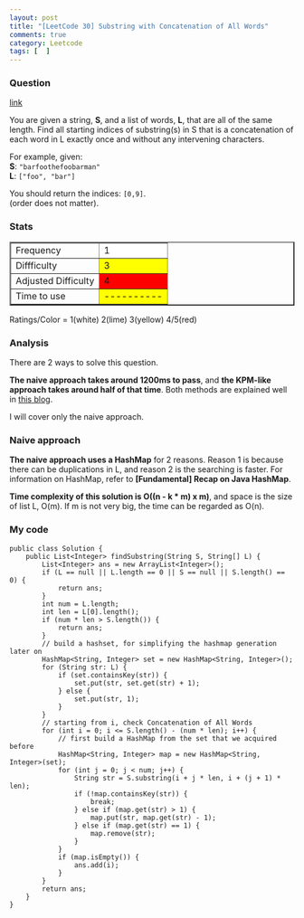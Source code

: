 ```yaml
---
layout: post
title: "[LeetCode 30] Substring with Concatenation of All Words"
comments: true
category: Leetcode
tags: [  ]
---
```


### Question 

[link](http://oj.leetcode.com/problems/substring-with-concatenation-of-all-words/)

<div class="question-content">
            <p></p><p>
You are given a string, <b>S</b>, and a list of words, <b>L</b>, that are all of the same length. Find all starting indices of substring(s) in S that is a concatenation of each word in L exactly once and without any intervening characters.
</p>

<p>
For example, given:<br>
<b>S</b>: <code>"barfoothefoobarman"</code><br>
<b>L</b>: <code>["foo", "bar"]</code>
</p>

<p>
You should return the indices: <code>[0,9]</code>.<br>
(order does not matter).
</p><p></p>
          </div>

### Stats

<table border="2">
	<tr>
		<td>Frequency</td>
		<td bgcolor="white">1</td>
	</tr>
	<tr>
		<td>Diffficulty</td>
		<td bgcolor="yellow">3</td>
	</tr>
	<tr>
		<td>Adjusted Difficulty</td>
		<td bgcolor="red">4</td>
	</tr>
	<tr>
		<td>Time to use</td>
		<td bgcolor="yellow">----------</td>
	</tr>
</table>

Ratings/Color = 1(white) 2(lime) 3(yellow) 4/5(red)

### Analysis

There are 2 ways to solve this question. 

__The naive approach takes around 1200ms to pass__, and __the KPM-like approach takes around half of that time__. Both methods are explained well in [this blog](http://n00tc0d3r.blogspot.sg/2013/06/substring-with-concatenation-of-all.html).

I will cover only the naive approach. 

### Naive approach

__The naive approach uses a HashMap__ for 2 reasons. Reason 1 is because there can be duplications in L, and reason 2 is the searching is faster. For information on HashMap, refer to __[Fundamental] Recap on Java HashMap__. 

__Time complexity of this solution is O((n - k * m) x m)__, and space is the size of list L, O(m). If m is not very big, the time can be regarded as O(n). 

### My code 

    public class Solution {
        public List<Integer> findSubstring(String S, String[] L) {
            List<Integer> ans = new ArrayList<Integer>();
            if (L == null || L.length == 0 || S == null || S.length() == 0) {
                return ans;
            }
            int num = L.length;
            int len = L[0].length();
            if (num * len > S.length()) {
                return ans;
            }
            // build a hashset, for simplifying the hashmap generation later on
            HashMap<String, Integer> set = new HashMap<String, Integer>();
            for (String str: L) {
                if (set.containsKey(str)) {
                    set.put(str, set.get(str) + 1);
                } else {
                    set.put(str, 1);
                }
            }
            // starting from i, check Concatenation of All Words
            for (int i = 0; i <= S.length() - (num * len); i++) {
                // first build a HashMap from the set that we acquired before
                HashMap<String, Integer> map = new HashMap<String, Integer>(set);
                for (int j = 0; j < num; j++) {
                    String str = S.substring(i + j * len, i + (j + 1) * len);
                    if (!map.containsKey(str)) {
                        break;
                    } else if (map.get(str) > 1) {
                        map.put(str, map.get(str) - 1);
                    } else if (map.get(str) == 1) {
                        map.remove(str);
                    }
                }
                if (map.isEmpty()) {
                    ans.add(i);
                }
            }
            return ans;
        }
    }
